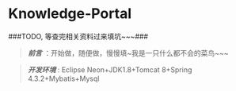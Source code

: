 # Knowledge-Portal
###TODO, 等查完相关资料过来填坑~~~###
> ***前言*** ：开始做，随便做，慢慢填~我是一只什么都不会的菜鸟~~~

> ***开发环境*** : Eclipse Neon+JDK1.8+Tomcat 8+Spring 4.3.2+Mybatis+Mysql
